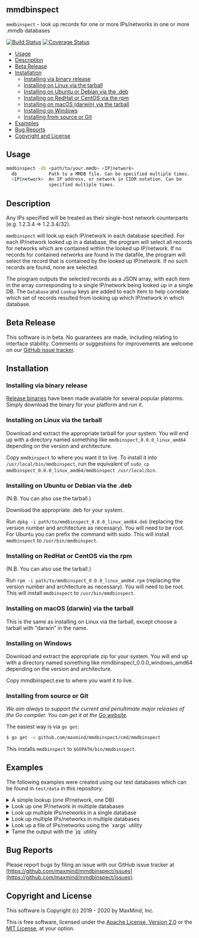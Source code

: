 ## mmdbinspect

`mmdbinspect` - look up records for one or more IPs/networks in one or more .mmdb databases

[![Build Status](https://github.com/maxmind/mmdbinspect/workflows/Build/badge.svg)](https://github.com/maxmind/mmdbinspect/actions?query=workflow%3A%22Build%22)
[![Coverage Status](https://coveralls.io/repos/github/maxmind/mmdbinspect/badge.svg)](https://coveralls.io/github/maxmind/mmdbinspect)

<!-- vim-markdown-toc GFM -->

* [Usage](#usage)
* [Description](#description)
* [Beta Release](#beta-release)
* [Installation](#installation)
    * [Installing via binary release](#installing-via-binary-release)
    * [Installing on Linux via the tarball](#installing-on-linux-via-the-tarball)
    * [Installing on Ubuntu or Debian via the .deb](#installing-on-ubuntu-or-debian-via-the-deb)
    * [Installing on RedHat or CentOS via the rpm](#installing-on-redhat-or-centos-via-the-rpm)
    * [Installing on macOS (darwin) via the tarball](#installing-on-macos-darwin-via-the-tarball)
    * [Installing on Windows](#installing-on-windows)
    * [Installing from source or Git](#installing-from-source-or-git)
* [Examples](#examples)
* [Bug Reports](#bug-reports)
* [Copyright and License](#copyright-and-license)

<!-- vim-markdown-toc -->

## Usage

```bash
mmdbinspect -db <path/to/your.mmdb> <IP|network>
  db            Path to a MMDB file. Can be specified multiple times.
  <IP|network>  An IP address, or network in CIDR notation. Can be
                specified multiple times.
```

## Description

Any IPs specified will be treated as their single-host network counterparts (e.g. 1.2.3.4 => 1.2.3.4/32).

`mmdbinspect` will look up each IP/network in each database specified. For each IP/network looked up in a database, the program will select all records for networks which are contained within the looked up IP/network. If no records for contained networks are found in the datafile, the program will select the record that is contained by the looked up IP/network. If no such records are found, none are selected.

The program outputs the selected records as a JSON array, with each item in the array corresponding to a single IP/network being looked up in a single DB. The `Database` and `Lookup` keys are added to each item to help correlate which set of records resulted from looking up which IP/network in which database.

## Beta Release

This software is in beta. No guarantees are made, including relating to interface stability. Comments or suggestions for improvements are welcome on our [GitHub issue tracker](https://github.com/maxmind/mmdbinspect/issues).

## Installation

### Installing via binary release

[Release binaries](https://github.com/maxmind/mmdbinspect/releases) have been made available for several popular platorms. Simply download the binary for your platform and run it.

### Installing on Linux via the tarball

Download and extract the appropriate tarball for your system. You will end up with a directory named something like `mmdbinspect_0.0.0_linux_amd64` depending on the version and architecture.

Copy `mmdbinspect` to where you want it to live. To install it into `/usr/local/bin/mmdbinspect`, run the equivalent of `sudo cp mmdbinspect_0.0.0_linux_amd64/mmdbinspect /usr/local/bin`.

### Installing on Ubuntu or Debian via the .deb

(N.B. You can also use the tarball.)

Download the appropriate .deb for your system.

Run `dpkg -i path/to/mmdbinspect_0.0.0_linux_amd64.deb` (replacing the version number and architecture as necessary). You will need to be root. For Ubuntu you can prefix the command with sudo. This will install `mmdbinspect` to `/usr/bin/mmdbinspect`.

### Installing on RedHat or CentOS via the rpm

(N.B. You can also use the tarball.)

Run `rpm -i path/to/mmdbinspect_0.0.0_linux_amd64.rpm` (replacing the version number and architecture as necessary). You will need to be root. This will install `mmdbinspect` to `/usr/bin/mmdbinspect`.

### Installing on macOS (darwin) via the tarball

This is the same as installing on Linux via the tarball, except choose a tarball with "darwin" in the name.

### Installing on Windows

Download and extract the appropriate zip for your system. You will end up with a directory named something like mmdbinspect_0.0.0_windows_amd64 depending on the version and architecture.

Copy mmdbinspect.exe to where you want it to live.

### Installing from source or Git

_We aim always to support the current and penultimate major releases of the Go compiler. You can get it at the [Go website](https://golang.org)._

The easiest way is via `go get`:

```bash
$ go get -u github.com/maxmind/mmdbinspect/cmd/mmdbinspect
```

This installs `mmdbinspect` to `$GOPATH/bin/mmdbinspect`.

## Examples

The following examples were created using our test databases which can be found in `test/data` in this repository.

<details>
    <summary>A simple lookup (one IP/network, one DB)</summary>

```bash
$ mmdbinspect -db GeoIP2-Anonymous-IP-Test.mmdb 71.160.223.3
[
    {
        "Database": "GeoIP2-Anonymous-IP-Test.mmdb",
        "Records": [
            {
                "Network": "71.160.223.3/24",
                "Record": {
                    "is_anonymous": true,
                    "is_hosting_provider": true
                }
            }
        ],
        "Lookup": "71.160.223.3"
    }
]
```
</details>

<details>
    <summary>Look up one IP/network in multiple databases</summary>

```bash
$ mmdbinspect -db GeoIP2-Country-Test.mmdb -db GeoIP2-City-Test.mmdb 202.196.224.4
[
    {
        "Database": "GeoIP2-Country-Test.mmdb",
        "Records": [
            {
                "Network": "202.196.224.4/20",
                "Record": {
                    "continent": {
                        "code": "AS",
                        "geoname_id": 6255147,
                        "names": {
                            "de": "Asien",
                            "en": "Asia",
                            "es": "Asia",
                            "fr": "Asie",
                            "ja": "アジア",
                            "pt-BR": "Ásia",
                            "ru": "Азия",
                            "zh-CN": "亚洲"
                        }
                    },
                    "country": {
                        "geoname_id": 1694008,
                        "iso_code": "PH",
                        "names": {
                            "de": "Philippinen",
                            "en": "Philippines",
                            "es": "Filipinas",
                            "fr": "Philippines",
                            "ja": "フィリピン共和国",
                            "pt-BR": "Filipinas",
                            "ru": "Филиппины",
                            "zh-CN": "菲律宾"
                        }
                    },
                    "registered_country": {
                        "geoname_id": 1694008,
                        "iso_code": "PH",
                        "names": {
                            "de": "Philippinen",
                            "en": "Philippines",
                            "es": "Filipinas",
                            "fr": "Philippines",
                            "ja": "フィリピン共和国",
                            "pt-BR": "Filipinas",
                            "ru": "Филиппины",
                            "zh-CN": "菲律宾"
                        }
                    },
                    "represented_country": {
                        "geoname_id": 6252001,
                        "iso_code": "US",
                        "names": {
                            "de": "USA",
                            "en": "United States",
                            "es": "Estados Unidos",
                            "fr": "États-Unis",
                            "ja": "アメリカ合衆国",
                            "pt-BR": "Estados Unidos",
                            "ru": "США",
                            "zh-CN": "美国"
                        },
                        "type": "military"
                    }
                }
            }
        ],
        "Lookup": "202.196.224.4"
    },
    {
        "Database": "GeoIP2-City-Test.mmdb",
        "Records": [
            {
                "Network": "202.196.224.4/20",
                "Record": {
                    "continent": {
                        "code": "AS",
                        "geoname_id": 6255147,
                        "names": {
                            "de": "Asien",
                            "en": "Asia",
                            "es": "Asia",
                            "fr": "Asie",
                            "ja": "アジア",
                            "pt-BR": "Ásia",
                            "ru": "Азия",
                            "zh-CN": "亚洲"
                        }
                    },
                    "country": {
                        "geoname_id": 1694008,
                        "iso_code": "PH",
                        "names": {
                            "de": "Philippinen",
                            "en": "Philippines",
                            "es": "Filipinas",
                            "fr": "Philippines",
                            "ja": "フィリピン共和国",
                            "pt-BR": "Filipinas",
                            "ru": "Филиппины",
                            "zh-CN": "菲律宾"
                        }
                    },
                    "location": {
                        "accuracy_radius": 121,
                        "latitude": 13,
                        "longitude": 122,
                        "time_zone": "Asia/Manila"
                    },
                    "postal": {
                        "code": "34021"
                    },
                    "registered_country": {
                        "geoname_id": 1694008,
                        "iso_code": "PH",
                        "names": {
                            "de": "Philippinen",
                            "en": "Philippines",
                            "es": "Filipinas",
                            "fr": "Philippines",
                            "ja": "フィリピン共和国",
                            "pt-BR": "Filipinas",
                            "ru": "Филиппины",
                            "zh-CN": "菲律宾"
                        }
                    },
                    "represented_country": {
                        "geoname_id": 6252001,
                        "iso_code": "US",
                        "names": {
                            "de": "USA",
                            "en": "United States",
                            "es": "Estados Unidos",
                            "fr": "États-Unis",
                            "ja": "アメリカ合衆国",
                            "pt-BR": "Estados Unidos",
                            "ru": "США",
                            "zh-CN": "美国"
                        },
                        "type": "military"
                    }
                }
            }
        ],
        "Lookup": "202.196.224.4"
    }
]
```
</details>

<details>
    <summary>Look up multiple IPs/networks in a single database</summary>

```bash
$ mmdbinspect -db GeoIP2-Connection-Type-Test.mmdb 1.0.9.16/28 2003::ff00:3a4c/128
[
    {
        "Database": "GeoIP2-Connection-Type-Test.mmdb",
        "Records": [
            {
                "Network": "1.0.9.16/21",
                "Record": {
                    "connection_type": "Dialup"
                }
            }
        ],
        "Lookup": "1.0.9.16/28"
    },
    {
        "Database": "GeoIP2-Connection-Type-Test.mmdb",
        "Records": [
            {
                "Network": "2003::ff00:3a4c/24",
                "Record": {
                    "connection_type": "Cable/DSL"
                }
            }
        ],
        "Lookup": "2003::ff00:3a4c/128"
    }
]
```
</details>

<details>
    <summary>Look up multiple IPs/networks in multiple databases</summary>

```bash
$ mmdbinspect -db GeoIP2-Static-IP-Score-Test.mmdb -db GeoIP2-User-Count-Test.mmdb 1.2.3.5 1.2.3.66
[
    {
        "Database": "GeoIP2-Static-IP-Score-Test.mmdb",
        "Records": [
            {
                "Network": "1.2.3.5/32",
                "Record": {
                    "score": 0.06
                }
            }
        ],
        "Lookup": "1.2.3.5"
    },
    {
        "Database": "GeoIP2-Static-IP-Score-Test.mmdb",
        "Records": [
            {
                "Network": "1.2.3.66/26",
                "Record": {
                    "score": 0.12
                }
            }
        ],
        "Lookup": "1.2.3.66"
    },
    {
        "Database": "GeoIP2-User-Count-Test.mmdb",
        "Records": [
            {
                "Network": "1.2.3.5/32",
                "Record": {
                    "ipv4_24": 4,
                    "ipv4_32": 1
                }
            }
        ],
        "Lookup": "1.2.3.5"
    },
    {
        "Database": "GeoIP2-User-Count-Test.mmdb",
        "Records": [
            {
                "Network": "1.2.3.66/26",
                "Record": {
                    "ipv4_24": 4,
                    "ipv4_32": 0
                }
            }
        ],
        "Lookup": "1.2.3.66"
    }
]
```
</details>

<details>
    <summary>Look up a file of IPs/networks using the `xargs` utility</summary>

```bash
$ cat list.txt
5.83.124.0/20
216.160.83.0/27
$ cat list.txt | xargs mmdbinspect -db GeoIP2-DensityIncome-Test.mmdb
[
    {
        "Database": "GeoIP2-DensityIncome-Test.mmdb",
        "Records": [
            {
                "Network": "5.83.124.0/22",
                "Record": {
                    "average_income": 32323,
                    "population_density": 1232
                }
            }
        ],
        "Lookup": "5.83.124.0/20"
    },
    {
        "Database": "GeoIP2-DensityIncome-Test.mmdb",
        "Records": [
            {
                "Network": "216.160.83.0/24",
                "Record": {
                    "average_income": 24626,
                    "population_density": 1341
                }
            }
        ],
        "Lookup": "216.160.83.0/27"
    }
]
```
</details>

<details>
<summary>Tame the output with the `jq` utility</summary>

```bash
$ mmdbinspect -db GeoIP2-ISP-Test.mmdb 5.145.96.0 | jq '.[] | .Records[].Record.isp'
"Finecom"
```
</details>

## Bug Reports

Please report bugs by filing an issue with our GitHub issue tracker at [https://github.com/maxmind/mmdbinspect/issues](https://github.com/maxmind/mmdbinspect/issues).

## Copyright and License

This software is Copyright (c) 2019 - 2020 by MaxMind, Inc.

This is free software, licensed under the [Apache License, Version 2.0](LICENSE-APACHE) or the [MIT License](LICENSE-MIT), at your option.
